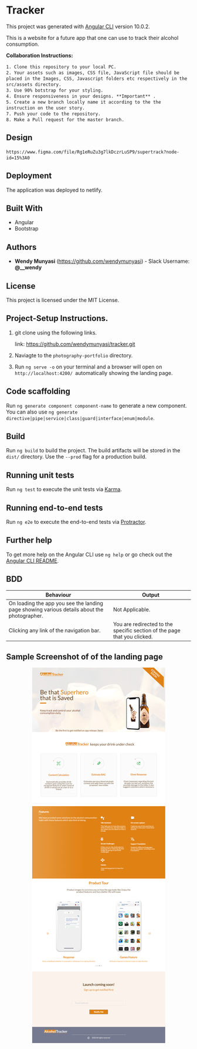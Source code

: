 # Tracker

This project was generated with [Angular CLI](https://github.com/angular/angular-cli) version 10.0.2.

This is a website for a future app that one can use to track their alcohol consumption.



**Collaboration Instructions:**

    1. Clone this repository to your local PC.
    2. Your assets such as images, CSS file, JavaScript file should be placed in the Images, CSS, Javascript folders etc respectively in the src/assets directory.
    3. Use 90% botstrap for your styling.
    4. Ensure responsiveness in your designs. **Important** .
    5. Create a new branch locally name it according to the the instruction on the user story.
    7. Push your code to the repository.
    8. Make a Pull request for the master branch. 

## Design
    https://www.figma.com/file/Rg1eRuZu3g7lkDczrLuSP9/supertrack?node-id=15%3A0


##  Deployment

The application was deployed to netlify.

##  Built With

*  Angular
*  Bootstrap


##  Authors

* **Wendy Munyasi**  (https://github.com/wendymunyasi) - Slack Username: **@__wendy**

##  License

This project is licensed under the MIT License.


## Project-Setup Instructions.

1. git clone using the following links.

   link: https://github.com/wendymunyasi/tracker.git

2. Naviagte to the `photography-portfolio` directory.
3. Run `ng serve -o` on your terminal and a browser will open on `http://localhost:4200/ `automatically showing the landing page. 


## Code scaffolding

Run `ng generate component component-name` to generate a new component. You can also use `ng generate directive|pipe|service|class|guard|interface|enum|module`.

## Build

Run `ng build` to build the project. The build artifacts will be stored in the `dist/` directory. Use the `--prod` flag for a production build.

## Running unit tests

Run `ng test` to execute the unit tests via [Karma](https://karma-runner.github.io).

## Running end-to-end tests

Run `ng e2e` to execute the end-to-end tests via [Protractor](http://www.protractortest.org/).

## Further help

To get more help on the Angular CLI use `ng help` or go check out the [Angular CLI README](https://github.com/angular/angular-cli/blob/master/README.md).


## BDD

| Behaviour | Output |
| --------- | ------ |
|On loading the app you see the landing page showing various details about the photographer.|Not Applicable.|
|Clicking any link of the navigation bar.|You are redirected to the specific section of the page that you clicked.|


## Sample Screenshot of of the landing page

<div style="text-align:center">
    <img src="./src/assets/img/alcohol-tracker.png">
</div>
